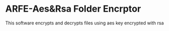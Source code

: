 # ARFE-Aes&Rsa Folder Encrptor
 This software encrypts and decrypts files using aes key encrypted with rsa
